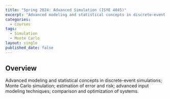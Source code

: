 ```yaml
---
title: "Spring 2024: Advanced Simulation (ISYE 4045)"
excerpt: "Advanced modeling and statistical concepts in discrete-event simulations; Monte Carlo simulation; estimation of error and risk."
categories:
  - Courses
tags:
  - Simulation
  - Monte Carlo
layout: single
published_date: false
---
```


## Overview
Advanced modeling and statistical concepts in discrete-event simulations; Monte Carlo simulation; estimation of error and risk; advanced input modeling techniques; comparison and optimization of systems.
